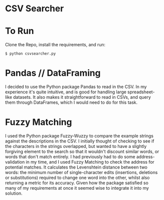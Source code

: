 # CSV Searcher
# To Run
Clone the Repo, install the requirements, and run:
```
$ python csvsearcher.py
```

# Pandas // DataFraming
I decided to use the Python package Pandas to read in the CSV. In my experience it's quite intuitive, and is good for handling large spreadsheet-like datasets. It also makes it straightforward to read in CSVs, and query them through DataFrames, which I would need to do for this task.

# Fuzzy Matching
I used the Python package Fuzzy-Wuzzy to compare the example strings against the descriptions in the CSV. I initially thought of checking to see if the characters in the strings overlapped, but wanted to have a slightly forgiving element to the search so that it wouldn't discount similar words, or words that don't match entirely. I had previously had to do some address-validation in my time, and I used Fuzzy Matching to check the address for potential matches. It calculates the Levenshtein distance between two words: the minimum number of single-character edits (insertions, deletions or substitutions) required to change one word into the other, whilst also returning a metric for its accuracy. Given how the package satisfied so many of my requirements at once it seemed wise to integrate it into my solution.
